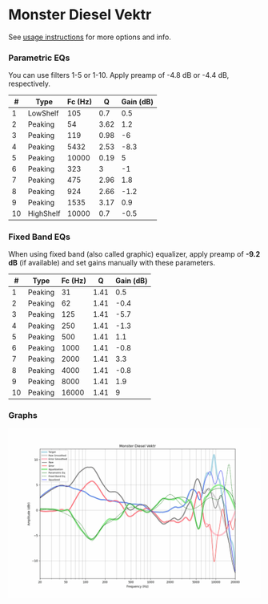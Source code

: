 # Monster Diesel Vektr
See [usage instructions](https://github.com/jaakkopasanen/AutoEq#usage) for more options and info.

### Parametric EQs
You can use filters 1-5 or 1-10. Apply preamp of -4.8 dB or -4.4 dB, respectively.

|   # | Type      |   Fc (Hz) |    Q |   Gain (dB) |
|-----|-----------|-----------|------|-------------|
|   1 | LowShelf  |       105 | 0.7  |         0.5 |
|   2 | Peaking   |        54 | 3.62 |         1.2 |
|   3 | Peaking   |       119 | 0.98 |        -6   |
|   4 | Peaking   |      5432 | 2.53 |        -8.3 |
|   5 | Peaking   |     10000 | 0.19 |         5   |
|   6 | Peaking   |       323 | 3    |        -1   |
|   7 | Peaking   |       475 | 2.96 |         1.8 |
|   8 | Peaking   |       924 | 2.66 |        -1.2 |
|   9 | Peaking   |      1535 | 3.17 |         0.9 |
|  10 | HighShelf |     10000 | 0.7  |        -0.5 |

### Fixed Band EQs
When using fixed band (also called graphic) equalizer, apply preamp of **-9.2 dB** (if available) and set gains manually with these parameters.

|   # | Type    |   Fc (Hz) |    Q |   Gain (dB) |
|-----|---------|-----------|------|-------------|
|   1 | Peaking |        31 | 1.41 |         0.5 |
|   2 | Peaking |        62 | 1.41 |        -0.4 |
|   3 | Peaking |       125 | 1.41 |        -5.7 |
|   4 | Peaking |       250 | 1.41 |        -1.3 |
|   5 | Peaking |       500 | 1.41 |         1.1 |
|   6 | Peaking |      1000 | 1.41 |        -0.8 |
|   7 | Peaking |      2000 | 1.41 |         3.3 |
|   8 | Peaking |      4000 | 1.41 |        -0.8 |
|   9 | Peaking |      8000 | 1.41 |         1.9 |
|  10 | Peaking |     16000 | 1.41 |         9   |

### Graphs
![](./Monster%20Diesel%20Vektr.png)
